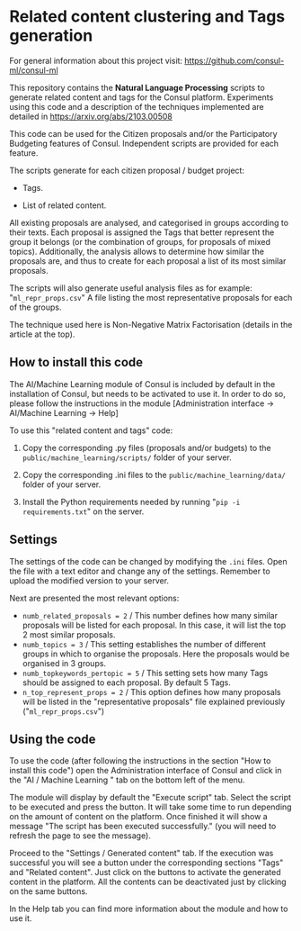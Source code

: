 # Related content clustering and Tags generation


For general information about this project visit: https://github.com/consul-ml/consul-ml

This repository contains the **Natural Language Processing** scripts to generate related content and tags for the Consul platform. Experiments using this code and a description of the techniques implemented are detailed in https://arxiv.org/abs/2103.00508

This code can be used for the Citizen proposals and/or the Participatory Budgeting features of Consul. Independent scripts are provided for each feature.

The scripts generate for each citizen proposal / budget project:

* Tags.

* List of related content.

All existing proposals are analysed, and categorised in groups according to their texts. Each proposal is assigned the Tags that better represent the group it belongs (or the combination of groups, for proposals of mixed topics). Additionally, the analysis allows to determine how similar the proposals are, and thus to create for each proposal a list of its most similar proposals.

The scripts will also generate useful analysis files as for example: "`ml_repr_props.csv`" A file listing the most representative proposals for each of the groups.

The technique used here is Non-Negative Matrix Factorisation (details in the article at the top).

## How to install this code

The AI/Machine Learning module of Consul is included by default in the installation of Consul, but needs to be activated to use it. In order to do so, please follow the instructions in the module [Administration interface -> AI/Machine Learning -> Help]

To use this "related content and tags" code:

1) Copy the corresponding .py files (proposals and/or budgets) to the `public/machine_learning/scripts/` folder of your server.

2) Copy the corresponding .ini files to the `public/machine_learning/data/` folder of your server.

3) Install the Python requirements needed by running "`pip -i requirements.txt`" on the server.


## Settings

The settings of the code can be changed by modifying the `.ini` files. Open the file with a text editor and change any of the settings. Remember to upload the modified version to your server.

Next are presented the most relevant options:
* `numb_related_proposals = 2` / This number defines how many similar proposals will be listed for each proposal. In this case, it will list the top 2 most similar proposals.
* `numb_topics = 3` / This setting establishes the number of different groups in which to organise the proposals. Here the proposals would be organised in 3 groups.
* `numb_topkeywords_pertopic = 5` / This setting sets how many Tags should be assigned to each proposal. By default 5 Tags.
* `n_top_represent_props = 2` / This option defines how many proposals will be listed in the "representative proposals" file explained previously ("`ml_repr_props.csv`")

## Using the code

To use the code (after following the instructions in the section "How to install this code") open the Administration interface of Consul and click in the "AI / Machine Learning " tab on the bottom left of the menu.

The module will display by default the "Execute script" tab. Select the script to be executed and press the button. It will take some time to run depending on the amount of content on the platform. Once finished it will show a message "The script has been executed successfully." (you will need to refresh the page to see the message). 

Proceed to the "Settings / Generated content" tab. If the execution was successful you will see a button under the corresponding sections "Tags" and "Related content". Just click on the buttons to activate the generated content in the platform. All the contents can be deactivated just by clicking on the same buttons.

In the Help tab you can find more information about the module and how to use it.

